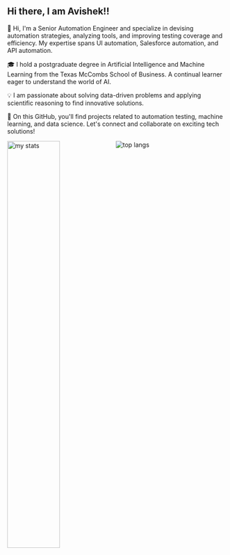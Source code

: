 ## Hi there, I am **Avishek**!! 

👋 Hi, I'm a Senior Automation Engineer and specialize in devising automation strategies, analyzing tools, and improving testing coverage and efficiency. My expertise spans UI automation, Salesforce automation, and API automation.

🎓 I hold a postgraduate degree in Artificial Intelligence and Machine Learning from the Texas McCombs School of Business. A continual learner eager to understand the world of AI.

💡 I am passionate about solving data-driven problems and applying scientific reasoning to find innovative solutions.

🚀 On this GitHub, you'll find projects related to automation testing, machine learning, and data science. Let's connect and collaborate on exciting tech solutions!

<img alt= "my stats" align="left" width="49%" src ="https://github-readme-stats.vercel.app/api?username=avi350751&&hide=issues&&show_icons=true&theme=onedark"/>
<img alt="top langs" align="left" src= "https://github-readme-stats.vercel.app/api/top-langs/?username=avi350751&langs_count=3&&hide=Cython,C&theme=onedark"/>
